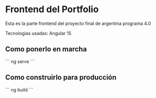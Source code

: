 # Frontend del Portfolio
Esta es la parte frontend del proyecto final de argentina programa 4.0

Tecnologias usadas: Angular 15

## Como ponerlo en marcha

´´´
ng serve
´´´

## Como construirlo para producción

´´´
ng build
´´´
